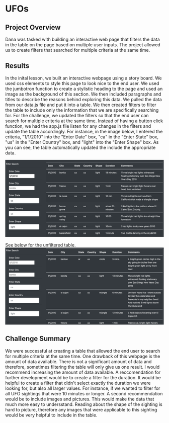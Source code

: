 # UFOs

## Project Overview
Dana was tasked with building an interactive web page that filters the data in the table on the page based on multiple user inputs. The project allowed us to create filters that searched for multiple criteria at the same time. 


## Results
In the inital lesson, we built an interactive webpage using a story board. We used css elements to style this page to look nice to the end user. We used the jumbotron function to create a stylistic heading to the page and used an image as the background of this section. We then included paragraphs and titles to describe the reasons behind exploring this data. We pulled the data from our data.js file and put it into a table. We then created filters to filter the table to include only the information that we are specifically searching for. For the challenge, we updated the filters so that the end user can search for multiple criteria at the same time. Instead of having a button click function, we had the app.js file listen for any changes in the filters and update the table accordingly. For instance, in the image below, I entered the criteria, "1/1/2010" into the "Enter Date" box, "ca" in the "Enter State" box, "us" in the "Enter Country" box, and "light" into the "Enter Shape" box. As you can see, the table automatically updated the include the appropriate data. 
  
![Filtered Table](/Resources/Filtered_Table.png)  <br />

See below for the unfiltered table. 
![Unfiltered Table](/Resources/Unfiltered_Table.png)



## Challenge Summary
We were successful at creating a  table that allowed the end user to search for multiple criteria at the same time. One drawback of this webpage is the amount of data available. There is not a significant amount of data and therefore, sometimes filtering the table will only give us one result. I would recommend increasing the amount of data available. A reccomendation for further development would be  to create a filter for the duration. It would be helpful to create a filter that didn't select exactly the duration we were looking for, but also all larger values. For instance, if we wanted to filter for all UFO sightings that were 10 minutes or longer. A second recommendation would be to include images and pictures. This would make the data that much more easy to undersstand. Reading about the shape of the sighting is hard to picture, therefore any images that were applicable to this sighting would be very helpful to include in the table. 
  
